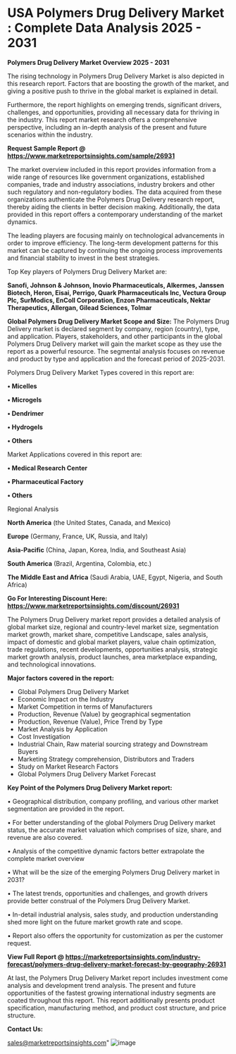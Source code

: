  # USA Polymers Drug Delivery Market : Complete Data Analysis 2025 - 2031

<Strong> Polymers Drug Delivery Market Overview 2025 - 2031</strong>

The rising technology in Polymers Drug Delivery Market is also depicted in this research report. Factors that are boosting the growth of the market, and giving a positive push to thrive in the global market is explained in detail.

Furthermore, the report highlights on emerging trends, significant drivers, challenges, and opportunities, providing all necessary data for thriving in the industry. This report market research offers a comprehensive perspective, including an in-depth analysis of the present and future scenarios within the industry.

<strong>Request Sample Report @ <a href=https://www.marketreportsinsights.com/sample/26931>https://www.marketreportsinsights.com/sample/26931</a></strong>

The market overview included in this report provides information from a wide range of resources like government organizations, established companies, trade and industry associations, industry brokers and other such regulatory and non-regulatory bodies. The data acquired from these organizations authenticate the Polymers Drug Delivery research report, thereby aiding the clients in better decision making. Additionally, the data provided in this report offers a contemporary understanding of the market dynamics.

The leading players are focusing mainly on technological advancements in order to improve efficiency. The long-term development patterns for this market can be captured by continuing the ongoing process improvements and financial stability to invest in the best strategies.

Top Key players of Polymers Drug Delivery Market are:

<strong>Sanofi, Johnson & Johnson, Inovio Pharmaceuticals, Alkermes, Janssen Biotech, Heron, Eisai, Perrigo, Quark Pharmaceuticals Inc, Vectura Group Plc, SurModics, EnColl Corporation, Enzon Pharmaceuticals, Nektar Therapeutics, Allergan, Gilead Sciences, Tolmar</strong>

<strong><b>Global Polymers Drug Delivery Market Scope and Size:</b></strong>
The Polymers Drug Delivery market is declared segment by company, region (country), type, and application. Players, stakeholders, and other participants in the global Polymers Drug Delivery market will gain the market scope as they use the report as a powerful resource. The segmental analysis focuses on revenue and product by type and application and the forecast period of 2025-2031.

Polymers Drug Delivery Market Types covered in this report are:

<strong>• Micelles

• Microgels

• Dendrimer

• Hydrogels

• Others</strong>

Market Applications covered in this report are:

<strong>• Medical Research Center

• Pharmaceutical Factory

• Others</strong> 

Regional Analysis

<strong>North America</strong> (the United States, Canada, and Mexico)

<strong>Europe</strong> (Germany, France, UK, Russia, and Italy)

<strong>Asia-Pacific</strong> (China, Japan, Korea, India, and Southeast Asia)

<strong>South America</strong> (Brazil, Argentina, Colombia, etc.)

<strong>The Middle East and Africa</strong> (Saudi Arabia, UAE, Egypt, Nigeria, and South Africa)

<strong>Go For Interesting Discount Here: <a href=https://www.marketreportsinsights.com/discount/26931>https://www.marketreportsinsights.com/discount/26931</a></strong>

The Polymers Drug Delivery market report provides a detailed analysis of global market size, regional and country-level market size, segmentation market growth, market share, competitive Landscape, sales analysis, impact of domestic and global market players, value chain optimization, trade regulations, recent developments, opportunities analysis, strategic market growth analysis, product launches, area marketplace expanding, and technological innovations.

<strong><b>Major factors covered in the report:</b></strong>
<ul>
  <li>Global Polymers Drug Delivery Market </li>
  <li>Economic Impact on the Industry</li>
  <li>Market Competition in terms of Manufacturers</li>
  <li>Production, Revenue (Value) by geographical segmentation</li>
  <li>Production, Revenue (Value), Price Trend by Type</li>
  <li>Market Analysis by Application</li>
  <li>Cost Investigation</li>
  <li>Industrial Chain, Raw material sourcing strategy and Downstream Buyers</li>
  <li>Marketing Strategy comprehension, Distributors and Traders</li>
  <li>Study on Market Research Factors</li>
  <li>Global Polymers Drug Delivery Market Forecast</li>
</ul>

<strong><b>Key Point of the Polymers Drug Delivery Market report:</b></strong>

• Geographical distribution, company profiling, and various other market segmentation are provided in the report.

• For better understanding of the global Polymers Drug Delivery market status, the accurate market valuation which comprises of size, share, and revenue are also covered.

• Analysis of the competitive dynamic factors better extrapolate the complete market overview

• What will be the size of the emerging Polymers Drug Delivery market in 2031?

• The latest trends, opportunities and challenges, and growth drivers provide better construal of the Polymers Drug Delivery Market.

• In-detail industrial analysis, sales study, and production understanding shed more light on the future market growth rate and scope.

• Report also offers the opportunity for customization as per the customer request.

<strong><b>View Full Report @ <a href=https://marketreportsinsights.com/industry-forecast/polymers-drug-delivery-market-forecast-by-geography-26931>https://marketreportsinsights.com/industry-forecast/polymers-drug-delivery-market-forecast-by-geography-26931</a></b></strong>


At last, the Polymers Drug Delivery Market report includes investment come analysis and development trend analysis. The present and future opportunities of the fastest growing international industry segments are coated throughout this report. This report additionally presents product specification, manufacturing method, and product cost structure, and price structure.

<strong>Contact Us:</strong>

sales@marketreportsinsights.com"
![image](https://github.com/user-attachments/assets/622c1bb7-562b-4cc5-b558-fd9151339165)
